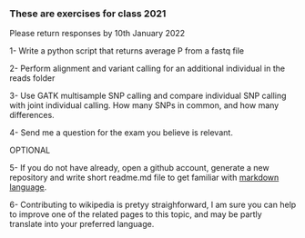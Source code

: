 ### These are exercises for class 2021
Please return responses by 10th January 2022

1- Write a python script that returns average P from a fastq file

2- Perform alignment and variant calling for an additional individual in the reads folder

3- Use GATK multisample SNP calling and compare individual SNP calling with joint individual calling. How many SNPs in common, and how many differences.

4- Send me a question for the exam you believe is relevant.

OPTIONAL

5- If you do not have already, open a github account, generate a new repository and write short readme.md file to get familiar with [markdown language](https://docs.github.com/en/github/writing-on-github/getting-started-with-writing-and-formatting-on-github/basic-writing-and-formatting-syntax). 

6- Contributing to wikipedia is pretyy straighforward, I am sure you can help to improve one of the related pages to this topic, and may be partly translate into your preferred language.
